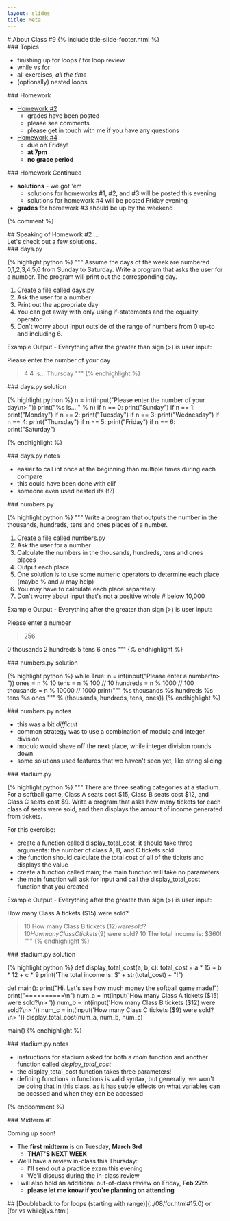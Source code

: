 ```yaml
---
layout: slides
title: Meta 
---
```

<section markdown="block" class="title-slide">
# About Class #9
{% include title-slide-footer.html %}
</section>

<section markdown="block">
### Topics

* finishing up for loops / for loop review
* while vs for
* all exercises, _all the time_
* (optionally) nested loops
</section>

<section markdown="block">
### Homework

* [Homework #2](../../schedule.html#homework2) 
	* grades have been posted
	* please see comments
	* please get in touch with me if you have any questions 
* [Homework #4](../../schedule.html#homework4) 
	* due on Friday!
	* __at 7pm__
	* __no grace period__
</section>

<section markdown="block">
### Homework Continued

* __solutions__ - we got 'em
	* solutions for homeworks #1, #2, and #3 will be posted this evening
	* solutions for homework #4 will be posted Friday evening
* __grades__ for homework #3 should be up by the weekend

</section>

{% comment %}
<section markdown="block">
## Speaking of Homework #2 ...

<aside>Let's check out a few solutions.</aside>

</section>


<section markdown="block">
### days.py

{% highlight python %}
"""
Assume the days of the week are numbered 0,1,2,3,4,5,6 from Sunday to 
Saturday. Write a program that asks the user for a number.  The program 
will print out the corresponding day.

1. Create a file called days.py
2. Ask the user for a number
3. Print out the appropriate day
4. You can get away with only using if-statements and the equality operator.
5. Don't worry about input outside of the range of numbers from 0 up-to
 and including 6.

Example Output - Everything after the greater than sign (>) is user input:

Please enter the number of your day
> 4
4 is... 
Thursday
"""
{% endhighlight %}
</section>

<section markdown="block">
### days.py solution

{% highlight python %}
n = int(input("Please enter the number of your day\n> "))
print("%s is... " % n)
if n == 0:
	print("Sunday")
if n == 1:
	print("Monday")
if n == 2:
	print("Tuesday")
if n == 3:
	print("Wednesday")
if n == 4:
	print("Thursday")
if n == 5:
	print("Friday")
if n == 6:
	print("Saturday")

{% endhighlight %}
</section>

<section markdown="block">
### days.py notes

* easier to call int once at the beginning than multiple times during each compare
* this could have been done with elif
* someone even used nested ifs (!?)
</section>

<section markdown="block">
### numbers.py

{% highlight python %}
"""
Write a program that outputs the number in the thousands, hundreds, 
tens and ones places of a number. 

1. Create a file called numbers.py
2. Ask the user for a number
3. Calculate the numbers in the thousands, hundreds, tens and ones places
4. Output each place
5. One solution is to use some numeric operators to determine each 
place (maybe % and // may help)
6. You may have to calculate each place separately
7. Don't worry about input that's not a positive whole # below 10,000

Example Output - Everything after the greater than sign (>) is user input:

Please enter a number
> 256

0 thousands
2 hundreds
5 tens
6 ones
"""
{% endhighlight %}
</section>

<section markdown="block">
### numbers.py solution

{% highlight python %}
while True:
    n = int(input("Please enter a number\n> "))
    ones = n % 10
    tens = n % 100 // 10
    hundreds = n % 1000 // 100
    thousands = n % 10000 // 1000
    print("""
    %s thousands
    %s hundreds
    %s tens
    %s ones
    """ % (thousands, hundreds, tens, ones))
{% endhighlight %}

</section>

<section markdown="block">
### numbers.py notes

* this was a bit _difficult_
* common strategy was to use a combination of modulo and integer division
* modulo would shave off the next place, while integer division rounds down
* some solutions used features that we haven't seen yet, like string slicing
</section>

<section markdown="block">
### stadium.py

{% highlight python %}
"""
There are three seating categories at a stadium.  For a softball game,
Class A seats cost $15, Class B seats cost $12, and Class C seats cost 
$9.  Write a program that asks how many tickets for each class of seats 
were sold, and then displays the amount of income generated from tickets.

For this exercise:
* create a function called display_total_cost; it should take three 
  arguments: the number of class A, B, and C tickets sold
* the function should calculate the total cost of all of the tickets 
  and displays the value
* create a function called main; the main function will take no parameters
* the main function will ask for input and call the display_total_cost 
  function that you created
  
Example Output - Everything after the greater than sign (>) is user input:

How many Class A tickets ($15) were sold?
> 10
How many Class B tickets ($12) were sold?
> 10
How many Class C tickets ($9) were sold?
> 10
The total income is: $360!
"""
{% endhighlight %}
</section>

<section markdown="block">
### stadium.py solution

{% highlight python %}
def display_total_cost(a, b, c):
	total_cost = a * 15 + b * 12 + c * 9
	print('The total income is: $' + str(total_cost) + "!")

def main():
	print("Hi.  Let's see how much money the softball game made!")
	print("==========\n")
	num_a = int(input('How many Class A tickets ($15) were sold?\n> '))
	num_b = int(input('How many Class B tickets ($12) were sold?\n> '))
	num_c = int(input('How many Class C tickets ($9) were sold?\n> '))
	display_total_cost(num_a, num_b, num_c)
	
main()
{% endhighlight %}
</section>

<section markdown="block">
### stadium.py notes

* instructions for stadium asked for both a _main_ function and another function called _display_total_cost_
* the display_total_cost function takes three parameters!
* defining functions in functions is valid syntax, but generally, we won't be doing that in this class, as it has subtle effects on what variables can be accssed and when they can be accessed
</section>

{% endcomment %}


<section markdown="block">
### Midterm #1

Coming up soon!

* The __first midterm__ is on Tuesday, __March 3rd__
	* __THAT'S NEXT WEEK__
* We'll have a review in-class this Thursday:
	* I'll send out a practice exam this evening
	* We'll discuss during the in-class review
* I will also hold an additional out-of-class review on Friday, __Feb 27th__
	* __please let me know if you're planning on attending__
</section>


<section markdown="block">
## [Doubleback to for loops (starting with range)](../08/for.html#15.0) or [for vs while](vs.html)
</section>

<!--
<section markdown="block" class="title-slide">
# Handout
{% include title-slide-footer.html %}
</section>


<section markdown="block">
### Boolean Logic, While Loops, For Loops

* 20 minutes (Starts at 3:35, Ends at 3:55)
* Above a certain threshhold, you'll get to skip similar materials
* [Try this when you're done (it's easy!)](../../07/everything.html#4.0)
</section>
-->
